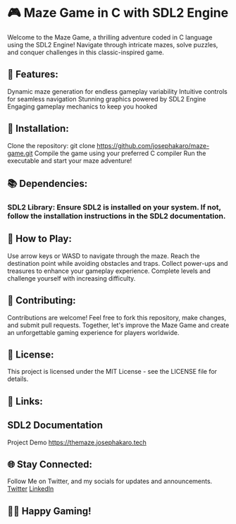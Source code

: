 # 🎮 Maze Game in C with SDL2 Engine

Welcome to the Maze Game, a thrilling adventure coded in C language using the SDL2 Engine! Navigate through intricate mazes, solve puzzles, and conquer challenges in this classic-inspired game.

## 🚀 Features:

Dynamic maze generation for endless gameplay variability
Intuitive controls for seamless navigation
Stunning graphics powered by SDL2 Engine
Engaging gameplay mechanics to keep you hooked
## 🔧 Installation:

Clone the repository: git clone https://github.com/josephakaro/maze-game.git
Compile the game using your preferred C compiler
Run the executable and start your maze adventure!
## 📚 Dependencies:

### SDL2 Library: Ensure SDL2 is installed on your system. If not, follow the installation instructions in the SDL2 documentation.
## 🌟 How to Play:

Use arrow keys or WASD to navigate through the maze.
Reach the destination point while avoiding obstacles and traps.
Collect power-ups and treasures to enhance your gameplay experience.
Complete levels and challenge yourself with increasing difficulty.
## 🤝 Contributing:
Contributions are welcome! Feel free to fork this repository, make changes, and submit pull requests. Together, let's improve the Maze Game and create an unforgettable gaming experience for players worldwide.

## 📝 License:
This project is licensed under the MIT License - see the LICENSE file for details.

## 🔗 Links:

## SDL2 Documentation
Project Demo https://themaze.josephakaro.tech
## 🌐 Stay Connected:
Follow Me on Twitter, and my socials for updates and announcements.
[Twitter](https://twitter.com/joseph_akar0)
[LinkedIn](https://www.linkedin.com/in/josephakaro)

## 👩‍💻 Happy Gaming!
